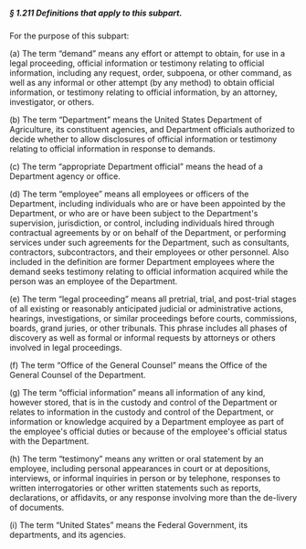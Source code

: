 ##### § 1.211 Definitions that apply to this subpart. #####

For the purpose of this subpart:

(a) The term “demand” means any effort or attempt to obtain, for use in a legal proceeding, official information or testimony relating to official information, including any request, order, subpoena, or other command, as well as any informal or other attempt (by any method) to obtain official information, or testimony relating to official information, by an attorney, investigator, or others.

(b) The term “Department” means the United States Department of Agriculture, its constituent agencies, and Department officials authorized to decide whether to allow disclosures of official information or testimony relating to official information in response to demands.

(c) The term “appropriate Department official” means the head of a Department agency or office.

(d) The term “employee” means all employees or officers of the Department, including individuals who are or have been appointed by the Department, or who are or have been subject to the Department's supervision, jurisdiction, or control, including individuals hired through contractual agreements by or on behalf of the Department, or performing services under such agreements for the Department, such as consultants, contractors, subcontractors, and their employees or other personnel. Also included in the definition are former Department employees where the demand seeks testimony relating to official information acquired while the person was an employee of the Department.

(e) The term “legal proceeding” means all pretrial, trial, and post-trial stages of all existing or reasonably anticipated judicial or administrative actions, hearings, investigations, or similar proceedings before courts, commissions, boards, grand juries, or other tribunals. This phrase includes all phases of discovery as well as formal or informal requests by attorneys or others involved in legal proceedings.

(f) The term “Office of the General Counsel” means the Office of the General Counsel of the Department.

(g) The term “official information” means all information of any kind, however stored, that is in the custody and control of the Department or relates to information in the custody and control of the Department, or information or knowledge acquired by a Department employee as part of the employee's official duties or because of the employee's official status with the Department.

(h) The term “testimony” means any written or oral statement by an employee, including personal appearances in court or at depositions, interviews, or informal inquiries in person or by telephone, responses to written interrogatories or other written statements such as reports, declarations, or affidavits, or any response involving more than the de-livery of documents.

(i) The term “United States” means the Federal Government, its departments, and its agencies.